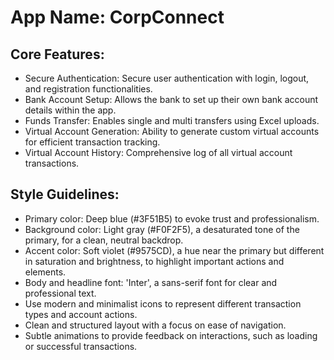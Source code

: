 # **App Name**: CorpConnect

## Core Features:

- Secure Authentication: Secure user authentication with login, logout, and registration functionalities.
- Bank Account Setup: Allows the bank to set up their own bank account details within the app.
- Funds Transfer: Enables single and multi transfers using Excel uploads.
- Virtual Account Generation: Ability to generate custom virtual accounts for efficient transaction tracking.
- Virtual Account History: Comprehensive log of all virtual account transactions.

## Style Guidelines:

- Primary color: Deep blue (#3F51B5) to evoke trust and professionalism.
- Background color: Light gray (#F0F2F5), a desaturated tone of the primary, for a clean, neutral backdrop.
- Accent color: Soft violet (#9575CD), a hue near the primary but different in saturation and brightness, to highlight important actions and elements.
- Body and headline font: 'Inter', a sans-serif font for clear and professional text.
- Use modern and minimalist icons to represent different transaction types and account actions.
- Clean and structured layout with a focus on ease of navigation.
- Subtle animations to provide feedback on interactions, such as loading or successful transactions.